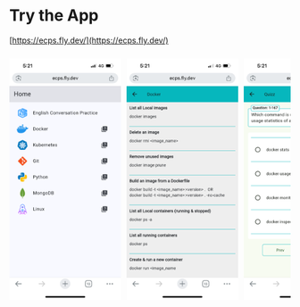 # Try the App

[https://ecps.fly.dev/](https://ecps.fly.dev/)


<div style="display: flex; overflow-x: auto; gap: 10px; padding: 10px 0; white-space: nowrap;">
  <img src="images/IMG_2998.PNG" alt="ytdownload.png" style="width: 200px; height: auto; flex-shrink: 0;">
  <img src="images/IMG_2999.PNG" alt="ytdownload.png" style="width: 200px; height: auto; flex-shrink: 0;">
  <img src="images/IMG_3001.PNG" alt="ytdownload.png" style="width: 200px; height: auto; flex-shrink: 0;">
  <img src="images/IMG_3002.PNG" alt="ytdownload.png" style="width: 200px; height: auto; flex-shrink: 0;">
</div>